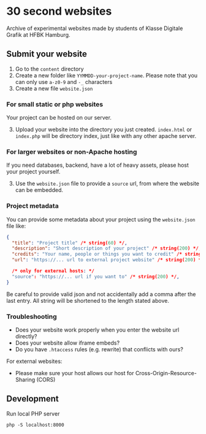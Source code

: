 # 30 second websites
Archive of experimental websites made by students of Klasse Digitale Grafik at HFBK Hamburg.

## Submit your website

1. Go to the `content` directory
2. Create a new folder like `YYMMDD-your-project-name`. Please note that you can only use `a-z0-9` and `-_` characters
3. Create a new file `website.json`

### For small static or php websites

Your project can be hosted on our server.

3. Upload your website into the directory you just created. `index.html` or `index.php` will be directory index, just like with any other apache server.

### For larger websites or non-Apache hosting

If you need databases, backend, have a lot of heavy assets, please host your project yourself.

3. Use the `website.json` file to provide a `source` url, from where the website can be embedded.

### Project metadata

You can provide some metadata about your project using the `website.json` file like:

```json
{
  "title": "Project title" /* string(60) */,
  "description": "Short description of your project" /* string(200) */,
  "credits": "Your name, people or things you want to credit" /* string(200) */,
  "url": "https://... url to external project website" /* string(200) */,

  /* only for external hosts: */
  "source": "https://... url if you want to" /* string(200) */,
}
```

Be careful to provide valid json and not accidentally add a comma after the last entry. All string will be shortened to the length stated above.

### Troubleshooting

- Does your website work properly when you enter the website url directly?
- Does your website allow iframe embeds?
- Do you have `.htaccess` rules (e.g. rewrite) that conflicts with ours?

For external websites:
- Please make sure your host allows our host for Cross-Origin-Resource-Sharing (CORS)

## Development

Run local PHP server
```
php -S localhost:8000
```
